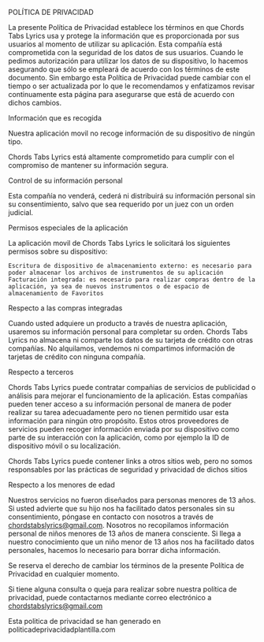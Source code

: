 POLÍTICA DE PRIVACIDAD

La presente Política de Privacidad establece los términos en que Chords Tabs Lyrics usa y protege la información que es proporcionada por sus usuarios al momento de utilizar su aplicación. Esta compañía está comprometida con la seguridad de los datos de sus usuarios. Cuando le pedimos autorización para utilizar los datos de su dispositivo, lo hacemos asegurando que sólo se empleará de acuerdo con los términos de este documento. Sin embargo esta Política de Privacidad puede cambiar con el tiempo o ser actualizada por lo que le recomendamos y enfatizamos revisar continuamente esta página para asegurarse que está de acuerdo con dichos cambios.

Información que es recogida

Nuestra aplicación movil no recoge información de su dispositivo de ningún tipo.

Chords Tabs Lyrics está altamente comprometido para cumplir con el compromiso de mantener su información segura.

Control de su información personal

Esta compañía no venderá, cederá ni distribuirá su información personal sin su consentimiento, salvo que sea requerido por un juez con un orden judicial.

Permisos especiales de la aplicación

La aplicación movil de Chords Tabs Lyrics le solicitará los siguientes permisos sobre su dispositivo:

    Escritura de dispositivo de almacenamiento externo: es necesario para poder almacenar los archivos de instrumentos de su aplicación
    Facturación integrada: es necesario para realizar compras dentro de la aplicación, ya sea de nuevos instrumentos o de espacio de almacenamiento de Favoritos

Respecto a las compras integradas

Cuando usted adquiere un producto a través de nuestra aplicación, usaremos su información personal para completar su orden. Chords Tabs Lyrics no almacena ni comparte los datos de su tarjeta de crédito con otras compañías. No alquilamos, vendemos ni compartimos información de tarjetas de crédito con ninguna compañía.

Respecto a terceros

Chords Tabs Lyrics puede contratar compañias de servicios de publicidad o análisis para mejorar el funcionamiento de la aplicación. Estas compañías pueden tener acceso a su información personal de manera de poder realizar su tarea adecuadamente pero no tienen permitido usar esta información para ningún otro propósito. Estos otros proveedores de servicios pueden recoger información enviada por su dispositivo como parte de su interacción con la aplicación, como por ejemplo la ID de dispositivo móvil o su localización.

Chords Tabs Lyrics puede contener links a otros sitios web, pero no somos responsables por las prácticas de seguridad y privacidad de dichos sitios

Respecto a los menores de edad

Nuestros servicios no fueron diseñados para personas menores de 13 años. Si usted advierte que su hijo nos ha facilitado datos personales sin su consentimiento, póngase en contacto con nosotros a través de chordstabslyrics@gmail.com. Nosotros no recopilamos información personal de niños menores de 13 años de manera consciente. Si llega a nuestro conocimiento que un niño menor de 13 años nos ha facilitado datos personales, hacemos lo necesario para borrar dicha información.

Se reserva el derecho de cambiar los términos de la presente Política de Privacidad en cualquier momento.

Si tiene alguna consulta o queja para realizar sobre nuestra política de privacidad, puede contactarnos mediante correo electrónico a chordstabslyrics@gmail.com

Esta politica de privacidad se han generado en politicadeprivacidadplantilla.com
